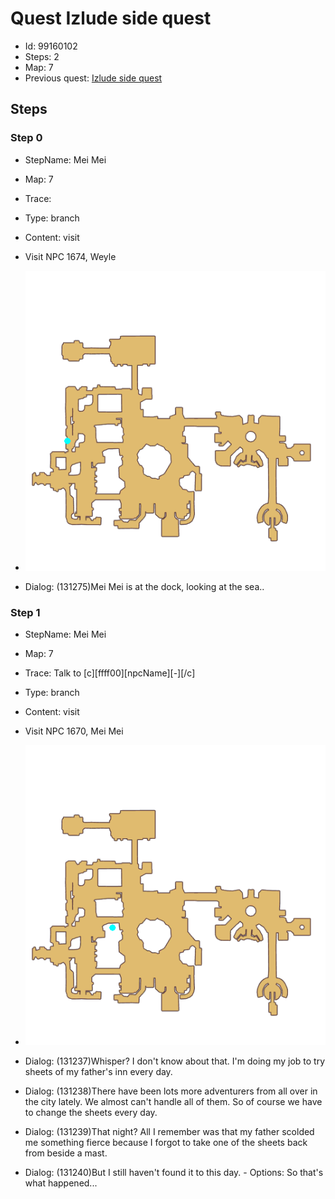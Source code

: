 # Quest Izlude side quest

- Id: 99160102
- Steps: 2
- Map: 7
- Previous quest: [Izlude side quest](99160101.md)

## Steps

### Step 0
- StepName:  Mei Mei
- Map:  7
- Trace:  
- Type:  branch
- Content:  visit
- Visit NPC 1674, Weyle

- ![images/99160102_0.png](images/99160102_0.png)
- Dialog: (131275)Mei Mei is at the dock, looking at the sea..


### Step 1
- StepName:  Mei Mei
- Map:  7
- Trace:  Talk to [c][ffff00][npcName][-][/c]
- Type:  branch
- Content:  visit
- Visit NPC 1670, Mei Mei

- ![images/99160102_1.png](images/99160102_1.png)
- Dialog: (131237)Whisper? I don't know about that. I'm doing my job to try sheets of my father's inn every day. 
- Dialog: (131238)There have been lots more adventurers from all over in the city lately. We almost can't handle all of them. So of course we have to change the sheets every day.
- Dialog: (131239)That night? All I remember was that my father scolded me something fierce because I forgot to take one of the sheets back from beside a mast. 
- Dialog: (131240)But I still haven't found it to this day. - Options: So that's what happened...


